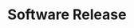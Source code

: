 ---
title: Software Release
position: 1.6
type: 
description: Get software release data
parameters:
  - name: Categories
    content: Category of class
  - name: Relationships
    content: Relationships to other Nodes
content_markdown: |-
  MATCH (SOFTWARE_VERSION:a) RETURN a
  {: .info }
  <br>
  ##### You can paginate by using the parameters listed above.
  ###### Lists all the photos you have access to. You can paginate by using the parameters listed above.
  ![API Image](/images/api.png){:class="img-responsive"} <br>
  <br> The Technopedia Version 6.0 API uses OAuth for authentication. To authenticate a session, pass your key in the request header. 
  Your API key should have been provided to you by Flexera support. If you do not have a key please contact support.

left_code_blocks:
  - code_block: |-
      $.get("http://api.myapp.com/books/", { "token": "YOUR_APP_KEY"}, function(data) {
        alert(data);
      });
    title: jQuery
    language: javascript
  - code_block: |-
      r = requests.get("http://api.myapp.com/books/", token="YOUR_APP_KEY")
      print r.text
    title: Python
    language: python
  - code_block: |-
      var request = require("request");
      request("http://api.myapp.com/books?token=YOUR_APP_KEY", function (error, response, body) {
      if (!error && response.statusCode == 200) {
        console.log(body);
      }
    title: Node.js
    language: javascript
  - code_block: |-
      curl http://sampleapi.readme.com/orders?key=YOUR_APP_KEY
    title: Curl
    language: bash
right_code_blocks:
  - code_block: |2-
      [
        {
          "id": 1,
          "title": "The Hunger Games",
          "score": 4.5,
          "dateAdded": "12/12/2013"
        },
        {
          "id": 1,
          "title": "The Hunger Games",
          "score": 4.7,
          "dateAdded": "15/12/2013"
        },
      ]
    title: Response
    language: json
  - code_block: |2-
      {
        "error": true,
        "message": "Invalid offset"
      }
    title: Error
    language: json
---
